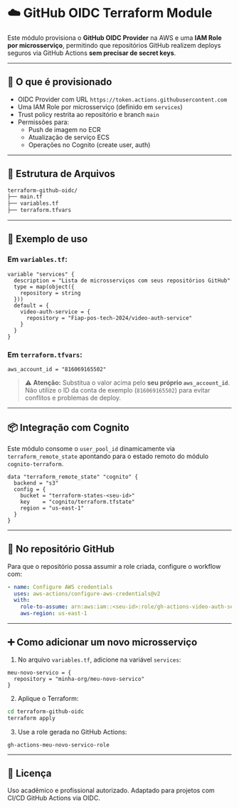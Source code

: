 # ☁️ GitHub OIDC Terraform Module

Este módulo provisiona o **GitHub OIDC Provider** na AWS e uma **IAM Role por microsserviço**, permitindo que repositórios GitHub realizem deploys seguros via GitHub Actions **sem precisar de secret keys**.

---

## 🔐 O que é provisionado

- OIDC Provider com URL `https://token.actions.githubusercontent.com`
- Uma IAM Role por microsserviço (definido em `services`)
- Trust policy restrita ao repositório e branch `main`
- Permissões para:
  - Push de imagem no ECR
  - Atualização de serviço ECS
  - Operações no Cognito (create user, auth)

---

## 📁 Estrutura de Arquivos

```bash
terraform-github-oidc/
├── main.tf
├── variables.tf
├── terraform.tfvars
```

---

## 🔁 Exemplo de uso

### Em `variables.tf`:

```hcl
variable "services" {
  description = "Lista de microsserviços com seus repositórios GitHub"
  type = map(object({
    repository = string
  }))
  default = {
    video-auth-service = {
      repository = "Fiap-pos-tech-2024/video-auth-service"
    }
  }
}
```

### Em `terraform.tfvars`:

```hcl
aws_account_id = "816069165502"
```

> ⚠️ **Atenção:** Substitua o valor acima pelo **seu próprio `aws_account_id`**. Não utilize o ID da conta de exemplo (`816069165502`) para evitar conflitos e problemas de deploy.

---

## 📦 Integração com Cognito

Este módulo consome o `user_pool_id` dinamicamente via `terraform_remote_state` apontando para o estado remoto do módulo `cognito-terraform`.

```hcl
data "terraform_remote_state" "cognito" {
  backend = "s3"
  config = {
    bucket = "terraform-states-<seu-id>"
    key    = "cognito/terraform.tfstate"
    region = "us-east-1"
  }
}
```

---

## 🚀 No repositório GitHub

Para que o repositório possa assumir a role criada, configure o workflow com:

```yaml
- name: Configure AWS credentials
  uses: aws-actions/configure-aws-credentials@v2
  with:
    role-to-assume: arn:aws:iam::<seu-id>:role/gh-actions-video-auth-service-role
    aws-region: us-east-1
```

---

## ➕ Como adicionar um novo microsserviço

1. No arquivo `variables.tf`, adicione na variável `services`:

```hcl
meu-novo-servico = {
  repository = "minha-org/meu-novo-servico"
}
```

2. Aplique o Terraform:

```bash
cd terraform-github-oidc
terraform apply
```

3. Use a role gerada no GitHub Actions:

```
gh-actions-meu-novo-servico-role
```

---

## 🧾 Licença

Uso acadêmico e profissional autorizado. Adaptado para projetos com CI/CD GitHub Actions via OIDC.
